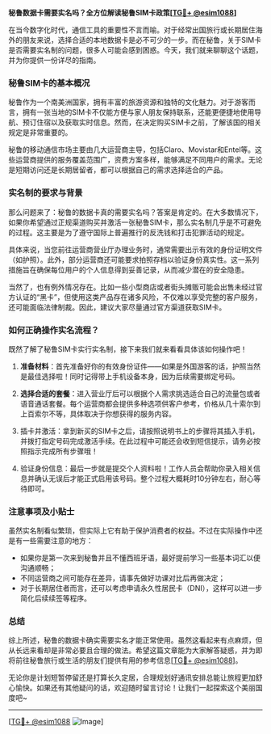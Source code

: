 **秘鲁数据卡需要实名吗？全方位解读秘鲁SIM卡政策[[TG💪+ @esim1088](https://t.me/s/esim1088)]**

在当今数字化时代，通信工具的重要性不言而喻。对于经常出国旅行或长期居住海外的朋友来说，选择合适的本地数据卡是必不可少的一步。而在秘鲁，关于SIM卡是否需要实名制的问题，很多人可能会感到困惑。今天，我们就来聊聊这个话题，并为你提供一份详尽的指南。

### 秘鲁SIM卡的基本概况

秘鲁作为一个南美洲国家，拥有丰富的旅游资源和独特的文化魅力。对于游客而言，拥有一张当地的SIM卡不仅能方便与家人朋友保持联系，还能更便捷地使用导航、预订住宿以及获取实时信息。然而，在决定购买SIM卡之前，了解该国的相关规定是非常重要的。

秘鲁的移动通信市场主要由几大运营商主导，包括Claro、Movistar和Entel等。这些运营商提供的服务覆盖范围广，资费方案多样，能够满足不同用户的需求。无论是短期访问还是长期居留者，都可以根据自己的需求选择适合的产品。

### 实名制的要求与背景

那么问题来了：秘鲁的数据卡真的需要实名吗？答案是肯定的。在大多数情况下，如果你希望通过正规渠道购买并激活一张秘鲁SIM卡，那么实名制几乎是不可避免的过程。这主要是为了遵守国际上普遍推行的反洗钱和打击犯罪活动的规定。

具体来说，当您前往运营商营业厅办理业务时，通常需要出示有效的身份证明文件（如护照）。此外，部分运营商还可能要求拍照存档以验证身份真实性。这一系列措施旨在确保每位用户的个人信息得到妥善记录，从而减少潜在的安全隐患。

当然了，也有例外情况存在。比如一些小型商店或者街头摊贩可能会出售未经过官方认证的“黑卡”，但使用这类产品存在诸多风险，不仅难以享受完整的客户服务，还可能面临法律制裁。因此，建议大家尽量通过官方渠道获取SIM卡。

### 如何正确操作实名流程？

既然了解了秘鲁SIM卡实行实名制，接下来我们就来看看具体该如何操作吧！

1. **准备材料**：首先准备好你的有效身份证件——如果是外国游客的话，护照当然是最佳选择啦！同时记得带上手机设备本身，因为后续需要绑定号码。
   
2. **选择合适的套餐**：进入营业厅后可以根据个人需求挑选适合自己的流量包或者语音通话套餐。每个运营商都会提供多种选项供客户参考，价格从几十索尔到上百索尔不等，具体取决于你想获得的服务内容。

3. 插卡并激活：拿到新买的SIM卡之后，请按照说明书上的步骤将其插入手机，并拨打指定号码完成激活手续。在此过程中可能还会收到短信提示，请务必按照指示完成所有步骤哦！

4. 验证身份信息：最后一步就是提交个人资料啦！工作人员会帮助你录入相关信息并确认无误后才能正式启用该号码。整个过程大概耗时10分钟左右，耐心等待即可。

### 注意事项及小贴士

虽然实名制看似繁琐，但实际上它有助于保护消费者的权益。不过在实际操作中还是有一些需要注意的地方：

- 如果你是第一次来到秘鲁并且不懂西班牙语，最好提前学习一些基本词汇以便沟通顺畅；
- 不同运营商之间可能存在差异，请事先做好功课对比后再做决定；
- 对于长期居住者而言，还可以考虑申请永久性居民卡（DNI），这样可以进一步简化后续续签等程序。

### 总结

综上所述，秘鲁的数据卡确实需要实名才能正常使用。虽然这看起来有点麻烦，但从长远来看却是非常必要且合理的做法。希望这篇文章能为大家解答疑惑，并为即将前往秘鲁旅行或生活的朋友们提供有用的参考信息[[TG💪+ @esim1088](https://t.me/s/esim1088)]。

无论你是计划短暂停留还是打算长久定居，合理规划好通讯安排总能让旅程更加舒心愉快。如果还有其他疑问的话，欢迎随时留言讨论！让我们一起探索这个美丽国度吧~

---

[[TG💪+ @esim1088](https://t.me/s/esim1088) ![Image](https://i.postimg.cc/4NQfJmqS/Snipaste-2025-05-13-00-14-12.png)]